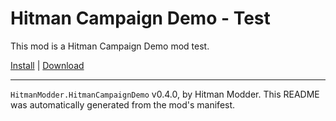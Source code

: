 # Hitman Campaign Demo - Test

This mod is a Hitman Campaign Demo mod test.

[Install](https://hitman-resources.netlify.app/smf-install-link/https://github.com/dbierek/HitmanCampaignDemo/releases/latest/download/mod.framework.zip) | [Download](https://github.com/dbierek/HitmanCampaignDemo/releases/latest/download/mod.framework.zip)

---

`HitmanModder.HitmanCampaignDemo` v0.4.0, by Hitman Modder. This README was automatically generated from the mod's manifest.

